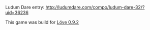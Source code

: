 Ludum Dare entry: http://ludumdare.com/compo/ludum-dare-32/?uid=36236

This game was build for [Löve 0.9.2](https://love2d.org/wiki/0.9.2)
